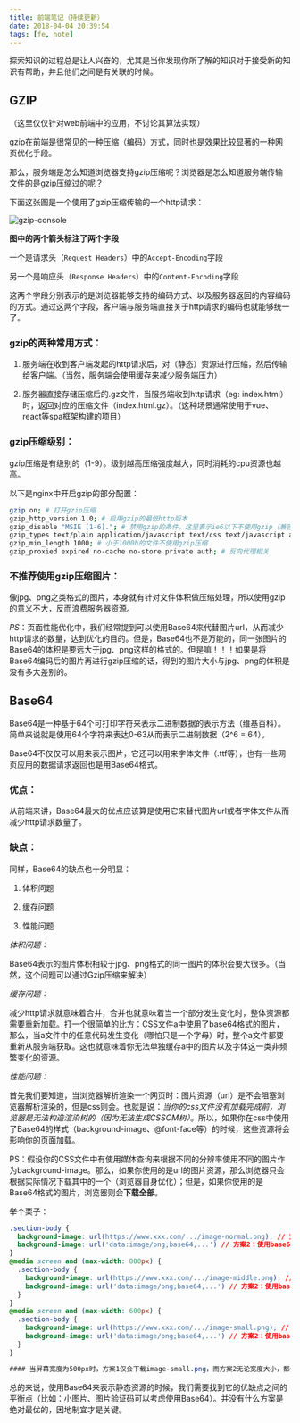 ```yaml
---
title: 前端笔记（持续更新）
date: 2018-04-04 20:39:54
tags: [fe, note]
---
```


探索知识的过程总是让人兴奋的，尤其是当你发现你所了解的知识对于接受新的知识有帮助，并且他们之间是有关联的时候。

## GZIP

（这里仅仅针对web前端中的应用，不讨论其算法实现）

gzip在前端是很常见的一种压缩（编码）方式，同时也是效果比较显著的一种网页优化手段。

那么，服务端是怎么知道浏览器支持gzip压缩呢？浏览器是怎么知道服务端传输文件的是gzip压缩过的呢？

下面这张图是一个使用了gzip压缩传输的一个http请求：

![gzip-console](http://web-site-files.ashshen.cc/font-end-notes/gzip.png)

**图中的两个箭头标注了两个字段**

一个是请求头（`Request Headers`）中的`Accept-Encoding`字段

另一个是响应头（`Response Headers`）中的`Content-Encoding`字段

这两个字段分别表示的是浏览器能够支持的编码方式、以及服务器返回的内容编码的方式。通过这两个字段，客户端与服务端直接关于http请求的编码也就能够统一了。

### gzip的两种常用方式：

1. 服务端在收到客户端发起的http请求后，对（静态）资源进行压缩，然后传输给客户端。（当然，服务端会使用缓存来减少服务端压力）

2. 服务器直接存储压缩后的.gz文件，当服务端收到http请求（eg: index.html）时，返回对应的压缩文件（index.html.gz）。（这种场景通常使用于vue、react等spa框架构建的项目）

### gzip压缩级别：

gzip压缩是有级别的（1-9）。级别越高压缩强度越大，同时消耗的cpu资源也越高。

以下是nginx中开启gzip的部分配置：

``` bash
gzip on; # 打开gzip压缩
gzip_http_version 1.0; # 启用gzip的最低http版本
gzip_disable "MSIE [1-6]."; # 禁用gzip的条件，这里表示ie6以下不使用gzip（兼容性）
gzip_types text/plain application/javascript text/css text/javascript application/x-httpd-php; # 使用gzip压缩的静态资源类型 
gzip_min_length 1000; # 小于1000b的文件不使用gzip压缩
gzip_proxied expired no-cache no-store private auth; # 反向代理相关
```

### 不推荐使用gzip压缩图片：

像jpg、png之类格式的图片，本身就有针对文件体积做压缩处理，所以使用gzip的意义不大，反而浪费服务器资源。

*PS*：页面性能优化中，我们经常提到可以使用Base64来代替图片url，从而减少http请求的数量，达到优化的目的。但是，Base64也不是万能的，同一张图片的Base64的体积是要远大于jpg、png这样的格式的。但是嘛！！！如果是将Base64编码后的图片再进行gzip压缩的话，得到的图片大小与jpg、png的体积是没有多大差别的。

## Base64

Base64是一种基于64个可打印字符来表示二进制数据的表示方法（维基百科）。简单来说就是使用64个字符来表达0-63从而表示二进制数据（2^6 = 64）。

Base64不仅仅可以用来表示图片，它还可以用来字体文件（.ttf等），也有一些网页应用的数据请求返回也是用Base64格式。

### 优点：

从前端来讲，Base64最大的优点应该算是使用它来替代图片url或者字体文件从而减少http请求数量了。

### 缺点：

同样，Base64的缺点也十分明显：

1. 体积问题

2. 缓存问题

3. 性能问题

*体积问题：*

Base64表示的图片体积相较于jpg、png格式的同一图片的体积会要大很多。（当然，这个问题可以通过Gzip压缩来解决）

*缓存问题：*

减少http请求就意味着合并，合并也就意味着当一个部分发生变化时，整体资源都需要重新加载。打一个很简单的比方：CSS文件a中使用了base64格式的图片，那么，当a文件中的任意代码发生变化（哪怕只是一个字母）时，整个a文件都要重新从服务端获取。这也就意味着你无法单独缓存a中的图片以及字体这一类非频繁变化的资源。

*性能问题：*

首先我们要知道，当浏览器解析渲染一个网页时：图片资源（url）是不会阻塞浏览器解析渲染的，但是css则会。也就是说：*当你的css文件没有加载完成前，浏览器是无法构造渲染树的（因为无法生成CSSOM树）*。所以，如果你在css中使用了Base64的样式（background-image、@font-face等）的时候，这些资源将会影响你的页面加载。

PS：假设你的CSS文件中有使用媒体查询来根据不同的分辨率使用不同的图片作为background-image。那么，如果你使用的是url的图片资源，那么浏览器只会根据实际情况下载其中的一个（浏览器自身优化）；但是，如果你使用的是Base64格式的图片，浏览器则会**下载全部**。

举个栗子：
``` css
.section-body {
  background-image: url(https://www.xxx.com/.../image-normal.png); // 方案1： 使用url
  background-image: url('data:image/png;base64,...') // 方案2：使用base64
}
@media screen and (max-width: 800px) {
  .section-body {
    background-image: url(https://www.xxx.com/.../image-middle.png); // 方案1： 使用url
    background-image: url('data:image/png;base64,...') // 方案2：使用base64
  }
}
@media screen and (max-width: 600px) {
  .section-body {
    background-image: url(https://www.xxx.com/.../image-small.png); // 方案1： 使用url
    background-image: url('data:image/png;base64,...') // 方案2：使用base64
  }
}

#### 当屏幕宽度为500px时，方案1仅会下载image-small.png，而方案2无论宽度大小，都会下载3张图片的base64数据
```

总的来说，使用Base64来表示静态资源的时候，我们需要找到它的优缺点之间的平衡点（比如：小图片、图片验证码可以考虑使用Base64）。并没有什么方案是绝对最优的，因地制宜才是关键。




